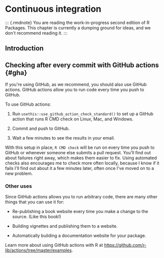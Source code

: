 # Continuous integration

::: {.rmdnote}
You are reading the work-in-progress second edition of R Packages. This chapter is currently a dumping ground for ideas, and we don't recommend reading it. :::

## Introduction

## Checking after every commit with GitHub actions {#gha}

If you're using GitHub, as we recommend, you should also use GitHub actions.
GitHub actions allow you to run code every time you push to GitHub.

To use GitHub actions:

1.  Run `usethis::use_github_action_check_standard()` to set up a GitHub action that runs R CMD check on Linux, Mac, and Windows.

2.  Commit and push to GitHub.

3.  Wait a few minutes to see the results in your email.

With this setup in place, `R CMD check` will be run on every time you push to GitHub or whenever someone else submits a pull request.
You'll find out about failures right away, which makes them easier to fix.
Using automated checks also encourages me to check more often locally, because I know if it fails I'll find out about it a few minutes later, often once I've moved on to a new problem.

### Other uses

Since GitHub actions allows you to run arbitrary code, there are many other things that you can use it for:

-   Re-publishing a book website every time you make a change to the source.
    (Like this book!)

-   Building vignettes and publishing them to a website.

-   Automatically building a documentation website for your package.

Learn more about using GitHub actions with R at <https://github.com/r-lib/actions/tree/master/examples>.
